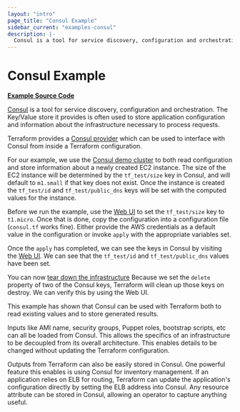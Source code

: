 ```yaml
---
layout: "intro"
page_title: "Consul Example"
sidebar_current: "examples-consul"
description: |-
  Consul is a tool for service discovery, configuration and orchestration. The Key/Value store it provides is often used to store application configuration and information about the infrastructure necessary to process requests.
---
```


# Consul Example

[**Example Source Code**](https://github.com/terraform-providers/terraform-provider-consul/tree/master/examples/kv)

[Consul](https://www.consul.io) is a tool for service discovery, configuration
and orchestration. The Key/Value store it provides is often used to store
application configuration and information about the infrastructure necessary
to process requests.

Terraform provides a [Consul provider](/docs/providers/consul/index.html) which
can be used to interface with Consul from inside a Terraform configuration.

For our example, we use the [Consul demo cluster](https://demo.consul.io/)
to both read configuration and store information about a newly created EC2 instance.
The size of the EC2 instance will be determined by the `tf_test/size` key in Consul,
and will default to `m1.small` if that key does not exist. Once the instance is created
the `tf_test/id` and `tf_test/public_dns` keys will be set with the computed
values for the instance.

Before we run the example, use the [Web UI](https://demo.consul.io/ui/dc1/kv/)
to set the `tf_test/size` key to `t1.micro`. Once that is done,
copy the configuration into a configuration file (`consul.tf` works fine).
Either provide the AWS credentials as a default value in the configuration
or invoke `apply` with the appropriate variables set.

Once the `apply` has completed, we can see the keys in Consul by
visiting the [Web UI](https://demo.consul.io/ui/dc1/kv/). We can see
that the `tf_test/id` and `tf_test/public_dns` values have been
set.

You can now [tear down the infrastructure](/intro/getting-started/destroy.html)
Because we set the `delete` property of two of the Consul keys, Terraform
will clean up those keys on destroy. We can verify this by using
the Web UI.

This example has shown that Consul can be used with Terraform both to read
existing values and to store generated results.

Inputs like AMI name, security groups, Puppet roles, bootstrap scripts,
etc can all be loaded from Consul. This allows the specifics of an
infrastructure to be decoupled from its overall architecture. This enables
details to be changed without updating the Terraform configuration.

Outputs from Terraform can also be easily stored in Consul. One powerful
feature this enables is using Consul for inventory management. If an
application relies on ELB for routing, Terraform can update the application's
configuration directly by setting the ELB address into Consul. Any resource
attribute can be stored in Consul, allowing an operator to capture anything
useful.
